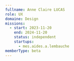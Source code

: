 ```yaml
---
fullname: Anne Claire LUCAS
role: UX
domaine: Design
missions:
  - start: 2023-11-20
    end: 2024-11-20
    status: independent
    startups:
      - mes.aides.a.lembauche
memberType: beta
---
```

